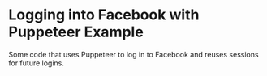 # Logging into Facebook with Puppeteer Example
Some code that uses Puppeteer to log in to Facebook and reuses sessions for future logins.